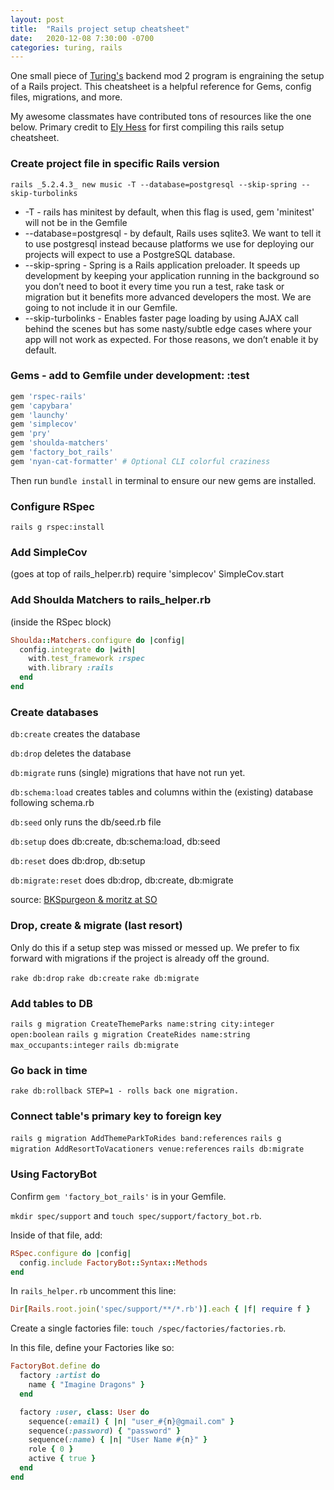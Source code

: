 ```yaml
---
layout: post
title:  "Rails project setup cheatsheet"
date:   2020-12-08 7:30:00 -0700
categories: turing, rails
---
```

One small piece of [Turing's](https://turing.io/) backend mod 2 program is engraining the setup of a Rails project. This cheatsheet is a helpful reference for Gems, config files, migrations, and more.

My awesome classmates have contributed tons of resources like the one below. Primary credit to [Ely Hess](https://www.linkedin.com/in/ely-hess-766716141/) for first compiling this rails setup cheatsheet.

### Create project file in specific Rails version

`rails _5.2.4.3_ new music -T --database=postgresql --skip-spring --skip-turbolinks`

- -T - rails has minitest by default, when this flag is used, gem 'minitest' will not be in the Gemfile
- --database=postgresql - by default, Rails uses sqlite3. We want to tell it to use postgresql instead because platforms we use for deploying our projects will expect to use a PostgreSQL database.
- --skip-spring - Spring is a Rails application preloader. It speeds up development by keeping your application running in the background so you don’t need to boot it every time you run a test, rake task or migration but it benefits more advanced developers the most. We are going to not include it in our Gemfile.
- --skip-turbolinks - Enables faster page loading by using AJAX call behind the scenes but has some nasty/subtle edge cases where your app will not work as expected. For those reasons, we don’t enable it by default.

### Gems - add to Gemfile under development: :test

```ruby
gem 'rspec-rails'
gem 'capybara'
gem 'launchy'
gem 'simplecov'
gem 'pry'
gem 'shoulda-matchers'
gem 'factory_bot_rails'
gem 'nyan-cat-formatter' # Optional CLI colorful craziness
```

Then run `bundle install` in terminal to ensure our new gems are installed.

### Configure RSpec

`rails g rspec:install`

### Add SimpleCov

(goes at top of rails_helper.rb)
require 'simplecov'
SimpleCov.start

### Add Shoulda Matchers to rails_helper.rb

(inside the RSpec block)

```ruby
Shoulda::Matchers.configure do |config|
  config.integrate do |with|
    with.test_framework :rspec
    with.library :rails
  end
end
```

### Create databases

`db:create` creates the database

`db:drop` deletes the database

`db:migrate` runs (single) migrations that have not run yet.

`db:schema:load` creates tables and columns within the (existing) database following schema.rb

`db:seed` only runs the db/seed.rb file

`db:setup` does db:create, db:schema:load, db:seed

`db:reset` does db:drop, db:setup

`db:migrate:reset` does db:drop, db:create, db:migrate

source: [BKSpurgeon & moritz at SO](https://stackoverflow.com/a/10302357/14060786)

### Drop, create & migrate (last resort)

Only do this if a setup step was missed or messed up. We prefer to fix forward with migrations if the project is already off the ground.

`rake db:drop`
`rake db:create`
`rake db:migrate`

### Add tables to DB

`rails g migration CreateThemeParks name:string city:integer open:boolean`
`rails g migration CreateRides name:string max_occupants:integer`
`rails db:migrate`

### Go back in time

`rake db:rollback STEP=1 - rolls back one migration.`

### Connect table's primary key to foreign key

`rails g migration AddThemeParkToRides band:references`
`rails g migration AddResortToVacationers venue:references`
`rails db:migrate`

### Using FactoryBot

Confirm `gem 'factory_bot_rails'` is in your Gemfile.

`mkdir spec/support` and `touch spec/support/factory_bot.rb`.

Inside of that file, add:

```ruby
RSpec.configure do |config|
  config.include FactoryBot::Syntax::Methods
end
```

In `rails_helper.rb` uncomment this line:

```ruby
Dir[Rails.root.join('spec/support/**/*.rb')].each { |f| require f }
```

Create a single factories file: `touch /spec/factories/factories.rb`.

In this file, define your Factories like so:

```ruby
FactoryBot.define do
  factory :artist do
    name { "Imagine Dragons" }
  end

  factory :user, class: User do
    sequence(:email) { |n| "user_#{n}@gmail.com" }
    sequence(:password) { "password" }
    sequence(:name) { |n| "User Name #{n}" }
    role { 0 }
    active { true }
  end
end
```
